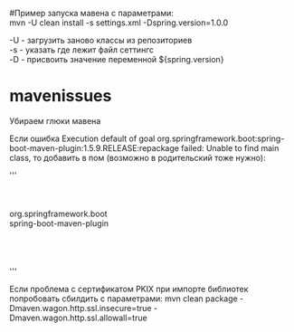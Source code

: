 #Пример запуска мавена с параметрами:  
mvn -U clean install -s settings.xml -Dspring.version=1.0.0  

-U - загрузить заново классы из репозиториев  
-s - указать где лежит файл сеттингс  
-D - присвоить значение переменной ${spring.version}  

# mavenissues  
Убираем глюки мавена  

Если ошибка Execution default of goal org.springframework.boot:spring-boot-maven-plugin:1.5.9.RELEASE:repackage failed: Unable to find main class, то добавить в пом (возможно в родительский тоже нужно):  

'''
<build>  
    <pluginManagement>  
        <plugins>  
            <plugin>  
                <groupId>org.springframework.boot</groupId>  
                <artifactId>spring-boot-maven-plugin</artifactId>  
            </plugin>  
        </plugins>  
    </pluginManagement>  
</build>  
'''

Если проблема с сертификатом PKIX при импорте библиотек попробовать сбилдить с параметрами:
mvn clean package -Dmaven.wagon.http.ssl.insecure=true -Dmaven.wagon.http.ssl.allowall=true




